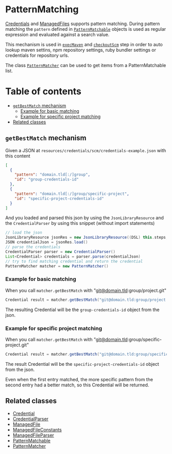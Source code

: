 # PatternMatching

[Credentials](credentials.md) and [ManagedFiles](managed-files.md)
supports pattern matching. During pattern matching the `pattern` defined
in
[`PatternMatchable`](../src/io/wcm/tooling/jenkins/pipeline/model/PatternMatchable.groovy)
objects is used as regular expression and evaluated against a search
value.

This mechanism is used in [`execMaven`](../vars/execMaven.groovy) and
[`checkoutScm`](../vars/checkoutScm.groovy) step in order to auto lookup
maven settins, npm repository settings, ruby bundler settings or
credentials for repository urls.

The class
[`PatternMatcher`](../src/io/wcm/tooling/jenkins/pipeline/utils/PatternMatcher.groovy)
can be used to get items from a PatternMatchable list.

# Table of contents
* [`getBestMatch` mechanism](#getbestmatch-mechanism)
  * [Example for basic matching](#example-for-basic-matching)
  * [Example for specific project matching](#example-for-specific-project-matching)
* [Related classes](#related-classes)

## `getBestMatch` mechanism

Given a JSON at `resources/credentials/scm/credentials-example.json` with this content

```json
[
  {
    "pattern": "domain.tld[:/]group",
    "id": "group-credentials-id"
  },
  {
    "pattern": "domain.tld[:/]group/specific-project",
    "id": "specific-project-credentials-id"
  }
]
```

And you loaded and parsed this json by using the `JsonLibraryResource`
and the `CredentialParser` by using this snippet (without import statements)

```groovy
// load the json
JsonLibraryResource jsonRes = new JsonLibraryResource((DSL) this.steps, CredentialConstants.SCM_CREDENTIALS_PATH)
JSON credentialJson = jsonRes.load()
// parse the credentials
CredentialParser parser = new CredentialParser()
List<Credential> credentials = parser.parse(credentialJson)
// try to find matching credential and return the credential
PatternMatcher matcher = new PatternMatcher()
```

### Example for basic matching

When you call `matcher.getBestMatch` with "git@domain.tld:group/project.git"
```groovy
Credential result = matcher.getBestMatch("git@domain.tld:group/project.git", credentials)
```
The resulting Credential will be the `group-credentials-id` object from
the json.

### Example for specific project matching

When you call `matcher.getBestMatch` with
"git@domain.tld:group/specific-project.git"
```groovy
Credential result = matcher.getBestMatch("git@domain.tld:group/specific-project.git", credentials)
```
The result Credential will be the `specific-project-credentials-id`
object from the json.

Even when the first entry matched, the more specific pattern from the
second entry had a better match, so this Credential will be returned.

## Related classes
* [Credential](../src/io/wcm/tooling/jenkins/pipeline/credentials/Credential.groovy)
* [CredentialParser](../src/io/wcm/tooling/jenkins/pipeline/credentials/CredentialParser.groovy)
* [ManagedFile](../src/io/wcm/tooling/jenkins/pipeline/managedfiles/ManagedFile.groovy)
* [ManagedFileConstants](../src/io/wcm/tooling/jenkins/pipeline/managedfiles/ManagedFileConstants.groovy)
* [ManagedFileParser](../src/io/wcm/tooling/jenkins/pipeline/managedfiles/ManagedFileParser.groovy)
* [PatternMatchable](../src/io/wcm/tooling/jenkins/pipeline/model/PatternMatchable.groovy)
* [PatternMatcher](../src/io/wcm/tooling/jenkins/pipeline/utils/PatternMatcher.groovy)
